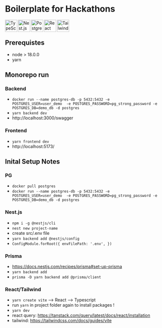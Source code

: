 # Boilerplate for Hackathons

<img align="left" alt="TypeScript" width="40px" src="https://user-images.githubusercontent.com/41573499/129371694-5d17af2c-8109-4f0b-a809-760cc8895aa4.png" />
<img align="left" alt="Nest.js" width="40px" src="https://github.com/marwin1991/profile-technology-icons/assets/136815194/519bfaf3-c242-431e-a269-876979f05574" />
<img align="left" alt="Postgres" width="40px" src="https://user-images.githubusercontent.com/25181517/117208740-bfb78400-adf5-11eb-97bb-09072b6bedfc.png" />
<img align="left" alt="React" width="40px" src="https://user-images.githubusercontent.com/25181517/183897015-94a058a6-b86e-4e42-a37f-bf92061753e5.png"/>
<img align="left" alt="Tailwind" width="40px" src="https://user-images.githubusercontent.com/25181517/202896760-337261ed-ee92-4979-84c4-d4b829c7355d.png" /> <br/> <br/>

## Prerequistes

- node > 18.0.0
- yarn

## Monorepo run

### Backend

- `docker run --name postgres-db -p 5432:5432 -e POSTGRES_USER=user_demo 
-e POSTGRES_PASSWORD=pg_strong_password -e POSTGRES_DB=demo_db -d postgres`
- `yarn backend dev`
- http://localhost:3000/swagger

### Frontend

- `yarn frontend dev`
- http://localhost:5173/

## Inital Setup Notes

### PG

- `docker pull postgres`
- `docker run --name postgres-db -p 5432:5432 -e POSTGRES_USER=user_demo 
-e POSTGRES_PASSWORD=pg_strong_password -e POSTGRES_DB=demo_db -d postgres`

### Nest.js

- `npm i -g @nestjs/cli`
- `nest new project-name`
- create src/.env file
- `yarn backend add @nestjs/config`
- `ConfigModule.forRoot({ envFilePath: '.env', })`

### Prisma

- https://docs.nestjs.com/recipes/prisma#set-up-prisma
- `yarn backend add`
- `prisma -D yarn backend add @prisma/client`

### React/Tailwind

- `yarn create vite` --> React --> Typescript
- run `yarn` in project folder again to install packages !
- `yarn dev`
- react query: https://tanstack.com/query/latest/docs/react/installation
- tailwind: https://tailwindcss.com/docs/guides/vite
